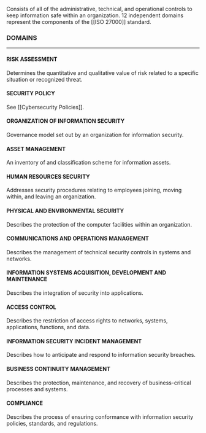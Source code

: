 Consists of all of the administrative, technical, and operational controls to keep information safe within an organization. 12 independent domains represent the components of the [[ISO 27000]] standard.
### DOMAINS
****

#### RISK ASSESSMENT
Determines the quantitative and qualitative value of risk related to a specific situation or recognized threat.

#### SECURITY POLICY
See [[Cybersecurity Policies]].

#### ORGANIZATION OF INFORMATION SECURITY
Governance model set out by an organization for information security.

#### ASSET MANAGEMENT
An inventory of and classification scheme for information assets.

#### HUMAN RESOURCES SECURITY
Addresses security procedures relating to employees joining, moving within, and leaving an organization.

#### PHYSICAL AND ENVIRONMENTAL SECURITY
Describes the protection of the computer facilities within an organization.

#### COMMUNICATIONS AND OPERATIONS MANAGEMENT
Describes the management of technical security controls in systems and networks.

#### INFORMATION SYSTEMS ACQUISITION, DEVELOPMENT AND MAINTENANCE
Describes the integration of security into applications.

#### ACCESS CONTROL
Describes the restriction of access rights to networks, systems, applications, functions, and data.

#### INFORMATION SECURITY INCIDENT MANAGEMENT
Describes how to anticipate and respond to information security breaches.

#### BUSINESS CONTINUITY MANAGEMENT
Describes the protection, maintenance, and recovery of business-critical processes and systems.

#### COMPLIANCE
Describes the process of ensuring conformance with information security policies, standards, and regulations.